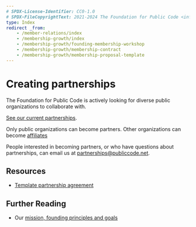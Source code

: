 ```yaml
---
# SPDX-License-Identifier: CC0-1.0
# SPDX-FileCopyrightText: 2021-2024 The Foundation for Public Code <info@publiccode.net>
type: Index
redirect _from:
    - /member-relations/index
    - /membership-growth/index
    - /membership-growth/founding-membership-workshop
    - /membership-growth/membership-contract
    - /membership-growth/membership-proposal-template
---
```


# Creating partnerships

The Foundation for Public Code is actively looking for diverse public organizations to collaborate with.

[See our current partnerships](../../organization/partnerships.md).

Only public organizations can become partners.
Other organizations can become [affiliates](../creating-affiliations/index.md)

People interested in becoming partners, or who have questions about partnerships, can email us at <partnerships@publiccode.net>.

## Resources

* [Template partnership agreement](partnership-template.md)

## Further Reading

* Our [mission, founding principles and goals](../../organization/mission.md)
